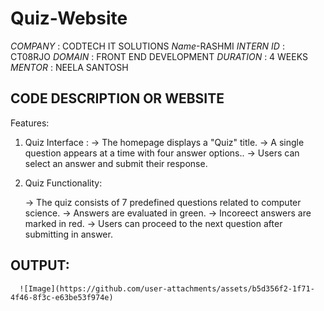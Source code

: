 # Quiz-Website 
*COMPANY* : CODTECH IT SOLUTIONS
*Name*-RASHMI
*INTERN ID* : CT08RJO
*DOMAIN* : FRONT END DEVELOPMENT
*DURATION* : 4 WEEKS
*MENTOR* : NEELA SANTOSH

## CODE DESCRIPTION OR WEBSITE 
Features:
1. Quiz Interface :
   -> The homepage displays a "Quiz" title.
   -> A single question appears at a time with four answer options..
   -> Users can select an answer and submit their response.

2. Quiz Functionality:

   -> The quiz consists of 7 predefined  questions related to computer science.
   -> Answers are evaluated in green.
   -> Incoreect answers are marked in red.
   -> Users can proceed to the next question after submitting in answer.

## OUTPUT:


 
      ![Image](https://github.com/user-attachments/assets/b5d356f2-1f71-4f46-8f3c-e63be53f974e)
